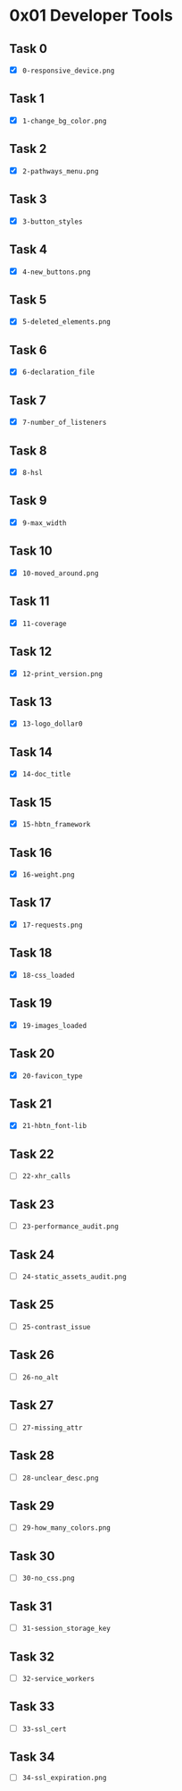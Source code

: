 # 0x01 Developer Tools

## Task 0

- [x] `0-responsive_device.png`

## Task 1

- [x] `1-change_bg_color.png`

## Task 2

- [x] `2-pathways_menu.png`

## Task 3

- [x] `3-button_styles`

## Task 4

- [x] `4-new_buttons.png`

## Task 5

- [x] `5-deleted_elements.png`

## Task 6

- [x] `6-declaration_file`

## Task 7

- [x] `7-number_of_listeners`

## Task 8

- [x] `8-hsl`

## Task 9

- [x] `9-max_width`

## Task 10

- [x] `10-moved_around.png`

## Task 11

- [x] `11-coverage`

## Task 12

- [x] `12-print_version.png`

## Task 13

- [x] `13-logo_dollar0`

## Task 14

- [x] `14-doc_title`

## Task 15

- [x] `15-hbtn_framework`

## Task 16

- [x] `16-weight.png`

## Task 17

- [x] `17-requests.png`

## Task 18

- [x] `18-css_loaded`

## Task 19

- [x] `19-images_loaded`

## Task 20

- [x] `20-favicon_type`

## Task 21

- [x] `21-hbtn_font-lib`

## Task 22

- [ ] `22-xhr_calls`

## Task 23

- [ ] `23-performance_audit.png`

## Task 24

- [ ] `24-static_assets_audit.png`

## Task 25

- [ ] `25-contrast_issue`

## Task 26

- [ ] `26-no_alt`

## Task 27

- [ ] `27-missing_attr`

## Task 28

- [ ] `28-unclear_desc.png`

## Task 29

- [ ] `29-how_many_colors.png`

## Task 30

- [ ] `30-no_css.png`

## Task 31

- [ ] `31-session_storage_key`

## Task 32

- [ ] `32-service_workers`

## Task 33

- [ ] `33-ssl_cert`

## Task 34

- [ ] `34-ssl_expiration.png`

